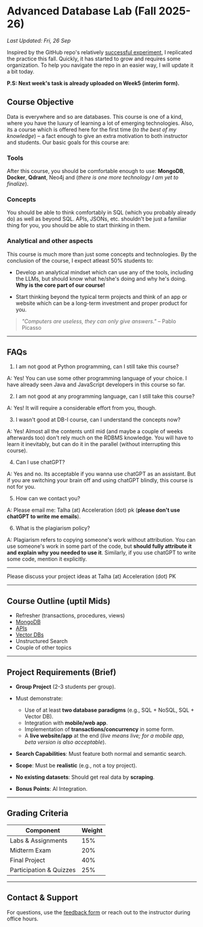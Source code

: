 # Advanced Database Lab (Fall 2025-26)

_Last Updated: Fri, 26 Sep_

Inspired by the GitHub repo's relatively [successful experiment](https://github.com/EngineerKhan/Python-ML), I replicated the practice this fall. Quickly, it has started to grow and requires some organization. To help you navigate the repo in an easier way, I will update it a bit today.

**P.S: Next week's task is already uploaded on Week5 (interim form).** 

## Course Objective

Data is everywhere and so are databases. This course is one of a kind, where you have the luxury of learning a lot of emerging technologies. Also, its a course which is offered here for the first time (_to the best of my knowledge_) – a fact enough to give an extra motivation to both instructor and students. Our basic goals for this course are:

### Tools

After this course, you should be comfortable enough to use: **MongoDB**, **Docker**, **Qdrant**, Neo4j and (_there is one more technology I am yet to finalize_).

### Concepts

You should be able to think comfortably in SQL (which you probably already do) as well as beyond SQL. APIs, JSONs, etc. shouldn't be just a familiar thing for you, you should be able to start thinking in them.

### Analytical and other aspects

This course is much more than just some concepts and technologies. By the conclusion of the course, I expect atleast 50% students to:

- Develop an analytical mindset which can use any of the tools, including the LLMs, but should know what he/she's doing and why he's doing. **Why is the core part of our course!**
  
- Start thinking beyond the typical term projects and think of an app or website which can be a long-term investment and proper product for you.

> _"Computers are useless, they can only give answers."_ – Pablo Picasso

---

## FAQs

1. I am not good at Python programming, can I still take this course?

A: Yes! You can use some other programming language of your choice. I have already seen Java and JavaScript developers in this course so far.

2. I am not good at any programming language, can I still take this course?

A: Yes! It will require a considerable effort from you, though.

3. I wasn't good at DB-I course, can I understand the concepts now?

A: Yes! Almost all the contents until mid (and maybe a couple of weeks afterwards too) don't rely much on the RDBMS knowledge. You will have to learn it inevitably, but can do it in the parallel (without interrupting this course).

4. Can I use chatGPT?

A: Yes and no. Its acceptable if you wanna use chatGPT as an assistant. But if you are switching your brain off and using chatGPT blindly, this course is not for you.

5. How can we contact you?

A: Please email me: Talha (at) Acceleration (dot) pk (**please don't use chatGPT to write me emails**).

6. What is the plagiarism policy?

A: Plagiarism refers to copying someone's work without attribution. You can use someone's work in some part of the code, but **should fully attribute it and explain why you needed to use it**. Similarly, if you use chatGPT to write some code, mention it explicitly.



---

Please discuss your project ideas at Talha (at) Acceleration (dot) PK

---

## Course Outline (uptil Mids)

- Refresher (transactions, procedures, views)
- [MongoDB](https://github.com/EngineerKhan/AdvDBClass/tree/main/Week2)
- [APIs](https://github.com/EngineerKhan/AdvDBClass/tree/main/Week3)
- [Vector DBs](https://github.com/EngineerKhan/AdvDBClass/tree/main/Week4)
- Unstructured Search
- Couple of other topics



---

## Project Requirements (Brief)

- **Group Project** (2-3 students per group).
- Must demonstrate:
  - Use of at least **two database paradigms** (e.g., SQL + NoSQL, SQL + Vector DB).
  - Integration with **mobile/web app**.
  - Implementation of **transactions/concurrency** in some form.
  - A **live website/app** at the end (_live means live; for a mobile app, beta version is also acceptable_).

- **Search Capabilities**: Must feature both normal and semantic search.
- **Scope**: Must be **realistic** (e.g., not a toy project).
- **No existing datasets**: Should get real data by **scraping**.
- **Bonus Points**: AI Integration.


---

## Grading Criteria

| Component               | Weight |
|-------------------------|--------|
| Labs & Assignments      | 15%    |
| Midterm Exam            | 20%    |
| Final Project           | 40%    |
| Participation & Quizzes | 25%    |


---

## Contact & Support

For questions, use the [feedback form](https://forms.cloud.microsoft/r/HJcN3zYDZQ) or reach out to the instructor during office hours.
